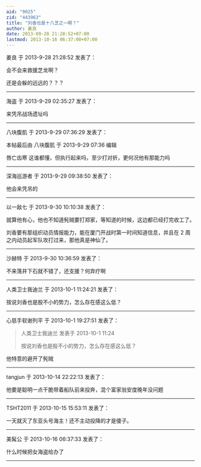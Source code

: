 ```yaml
---
aid: "9025"
zid: "443963"
title: "刘香也是十八芝之一啊？"
author: 姜良
date: 2013-09-28 21:28:52+07:00
lastmod: 2013-10-16 06:37:00+07:00
---
```


姜良 于 2013-9-28 21:28:52 发表了：

会不会来救援芝龙啊？

还是会躲的远远的？？？

---

海盗 于 2013-9-29 02:35:27 发表了：

来凭吊战场遗址吗

---

八块腹肌 于 2013-9-29 07:36:29 发表了：

本帖最后由 八块腹肌 于 2013-9-29 07:36 编辑

唇亡齿寒 这谁都懂，但执行起来吗，至少打对折，更何况他有那能力吗

---

深海巡游者 于 2013-9-29 09:38:50 发表了：

他会来凭吊的

---

以一敌七 于 2013-9-30 10:10:38 发表了：

就算他有心，他也不知道髡贼要打郑家，等知道的时候，这边都已经打完收工了。

刘香要有那组织动员情报能力，能在厦门开战时第一时间知道信息，并且在 2 周之内动员起军队攻打过来，那他真是神仙了。

---

沙赫特 于 2013-9-30 10:36:59 发表了：

不来落井下石就不错了，还支援？何弃疗啊

---

人类卫士我迪兰 于 2013-10-1 11:24:21 发表了：

按说刘香也是股不小的势力，怎么存在感这么低？

---

心慈手软谢列平 于 2013-10-1 19:27:51 发表了：

> 人类卫士我迪兰 发表于 2013-10-1 11:24
>
> 按说刘香也是股不小的势力，怎么存在感这么低？

他特意的避开了髡贼

---

tangjun 于 2013-10-14 22:22:13 发表了：

他要是聪明一点干脆带着船队前来投奔，混个富家翁安度晚年没问题

---

TSHT2011 于 2013-10-15 15:53:11 发表了：

一天就灭了东亚头号海主！还不主动投降的才是傻子。

---

美髯公 于 2013-10-16 06:37:33 发表了：

什么时候把女海盗给办了

---
